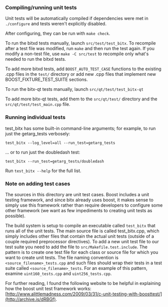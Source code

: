 ### Compiling/running unit tests

Unit tests will be automatically compiled if dependencies were met in `./configure`
and tests weren't explicitly disabled.

After configuring, they can be run with `make check`.

To run the bitxd tests manually, launch `src/test/test_bitx`. To recompile
after a test file was modified, run `make` and then run the test again. If you
modify a non-test file, use `make -C src/test` to recompile only what's needed
to run the bitxd tests.

To add more bitxd tests, add `BOOST_AUTO_TEST_CASE` functions to the existing
.cpp files in the `test/` directory or add new .cpp files that
implement new BOOST_FIXTURE_TEST_SUITE sections.

To run the bitx-qt tests manually, launch `src/qt/test/test_bitx-qt`

To add more bitx-qt tests, add them to the `src/qt/test/` directory and
the `src/qt/test/test_main.cpp` file.

### Running individual tests

test_bitx has some built-in command-line arguments; for
example, to run just the getarg_tests verbosely:

    test_bitx --log_level=all --run_test=getarg_tests

... or to run just the doubledash test:

    test_bitx --run_test=getarg_tests/doubledash

Run `test_bitx --help` for the full list.

### Note on adding test cases

The sources in this directory are unit test cases.  Boost includes a
unit testing framework, and since bitx already uses boost, it makes
sense to simply use this framework rather than require developers to
configure some other framework (we want as few impediments to creating
unit tests as possible).

The build system is setup to compile an executable called `test_bitx`
that runs all of the unit tests.  The main source file is called
test_bitx.cpp, which simply includes other files that contain the
actual unit tests (outside of a couple required preprocessor
directives). To add a new unit test file to our test suite you need
to add the file to `src/Makefile.test.include`. The pattern is to
create one test file for each class or source file for which you want
to create unit tests.  The file naming convention is
`<source_filename>_tests.cpp` and such files should wrap their tests
in a test suite called `<source_filename>_tests`.  For an example of
this pattern, examine `uint160_tests.cpp` and `uint256_tests.cpp`.

For further reading, I found the following website to be helpful in
explaining how the boost unit test framework works:
[http://www.alittlemadness.com/2009/03/31/c-unit-testing-with-boosttest/](http://archive.is/dRBGf).
